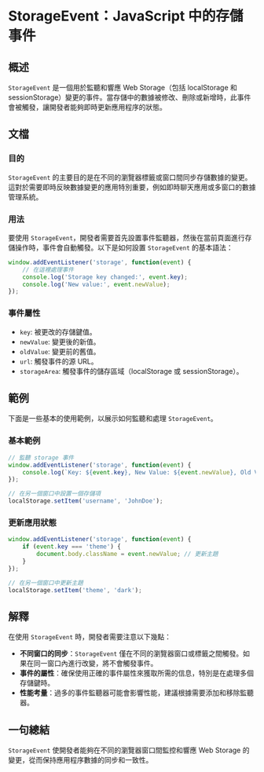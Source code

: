 <!--
Meta Description: # StorageEvent：JavaScript 中的存儲事件 ## 概述 `StorageEvent` 是一個用於監聽和響應 Web Storage（包括 localStorage 和 sessionStorage）變更的事件。當存儲中的數據被修改、刪除或新增時，此事件會被觸發，讓開發者能夠即時...
Meta Keywords: event, storageevent, storage, key, javascript
-->

# StorageEvent：JavaScript 中的存儲事件

## 概述
`StorageEvent` 是一個用於監聽和響應 Web Storage（包括 localStorage 和 sessionStorage）變更的事件。當存儲中的數據被修改、刪除或新增時，此事件會被觸發，讓開發者能夠即時更新應用程序的狀態。

## 文檔
### 目的
`StorageEvent` 的主要目的是在不同的瀏覽器標籤或窗口間同步存儲數據的變更。這對於需要即時反映數據變更的應用特別重要，例如即時聊天應用或多窗口的數據管理系統。

### 用法
要使用 `StorageEvent`，開發者需要首先設置事件監聽器，然後在當前頁面進行存儲操作時，事件會自動觸發。以下是如何設置 `StorageEvent` 的基本語法：

```javascript
window.addEventListener('storage', function(event) {
    // 在這裡處理事件
    console.log('Storage key changed:', event.key);
    console.log('New value:', event.newValue);
});
```

### 事件屬性
- `key`: 被更改的存儲鍵值。
- `newValue`: 變更後的新值。
- `oldValue`: 變更前的舊值。
- `url`: 觸發事件的源 URL。
- `storageArea`: 觸發事件的儲存區域（localStorage 或 sessionStorage）。

## 範例
下面是一些基本的使用範例，以展示如何監聽和處理 `StorageEvent`。

### 基本範例
```javascript
// 監聽 storage 事件
window.addEventListener('storage', function(event) {
    console.log(`Key: ${event.key}, New Value: ${event.newValue}, Old Value: ${event.oldValue}`);
});

// 在另一個窗口中設置一個存儲項
localStorage.setItem('username', 'JohnDoe');
```

### 更新應用狀態
```javascript
window.addEventListener('storage', function(event) {
    if (event.key === 'theme') {
        document.body.className = event.newValue; // 更新主題
    }
});

// 在另一個窗口中更新主題
localStorage.setItem('theme', 'dark');
```

## 解釋
在使用 `StorageEvent` 時，開發者需要注意以下幾點：

- **不同窗口的同步**：`StorageEvent` 僅在不同的瀏覽器窗口或標籤之間觸發。如果在同一窗口內進行改變，將不會觸發事件。
- **事件的屬性**：確保使用正確的事件屬性來獲取所需的信息，特別是在處理多個存儲鍵時。
- **性能考量**：過多的事件監聽器可能會影響性能，建議根據需要添加和移除監聽器。

## 一句總結
`StorageEvent` 使開發者能夠在不同的瀏覽器窗口間監控和響應 Web Storage 的變更，從而保持應用程序數據的同步和一致性。